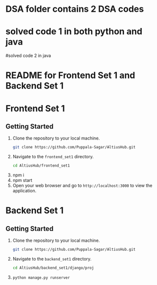 # DSA folder contains 2 DSA codes
# solved code 1 in both python and java
#solved code 2 in java
# README for Frontend Set 1 and Backend Set 1
# Frontend Set 1
## Getting Started
1. Clone the repository to your local machine.
   ```bash
   git clone https://github.com/Puppala-Sagar/AltiusHub.git
    ```
2. Navigate to the `frontend_set1` directory.
    ```bash
    cd AltiusHub/frontend_set1
    ```
3. npm i
4. npm start
5. Open your web browser and go to `http://localhost:3000` to view the application.

# Backend Set 1
## Getting Started
1. Clone the repository to your local machine.
   ```bash
   git clone https://github.com/Puppala-Sagar/AltiusHub.git
    ```
2. Navigate to the `backend_set1` directory.
    ```bash
    cd AltiusHub/backend_set1/django/proj
    ```
3. ```bash
   python manage.py runserver
   ```


